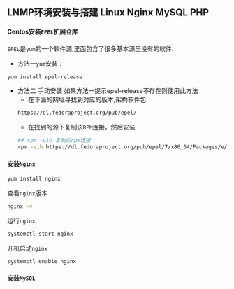 LNMP环境安装与搭建 Linux Nginx MySQL PHP
--------------------------------------

#### Centos安装`EPEL`扩展仓库
`EPEL`是`yum`的一个软件源,里面包含了很多基本源里没有的软件.
* 方法一`yum`安装：
```bash
yum install epel-release
```
* 方法二 手动安装
  如果方法一提示epel-release不存在则使用此方法
  + 在下面的网址寻找到对应的版本,架构软件包:
  ```bash
  https://dl.fedoraproject.org/pub/epel/
  ```
  + 在找到的源下复制该`RPM`连接，然后安装
  ```bash
  ## rpm -vih 复制的rpm连接
  rpm -vih https://dl.fedoraproject.org/pub/epel/7/x86_64/Packages/e/epel-release-7-12.noarch.rpm
  ```
  
#### 安装`Nginx`
```bash
yum install nginx
```
查看`nginx`版本
```bash
nginx -v
```
运行`nginx`
```bash
systemctl start nginx
```
开机启动`nginx`
```bash
systemctl enable nginx
```

#### 安装`MySQL`
